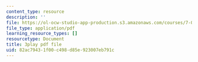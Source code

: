 ```yaml
---
content_type: resource
description: ''
file: https://ol-ocw-studio-app-production.s3.amazonaws.com/courses/7-01sc-fundamentals-of-biology-fall-2011/82ac79431f00c498d85e923007eb791c_sAD1Xr3-rmI.pdf
file_type: application/pdf
learning_resource_types: []
resourcetype: Document
title: 3play pdf file
uid: 82ac7943-1f00-c498-d85e-923007eb791c
---
```

